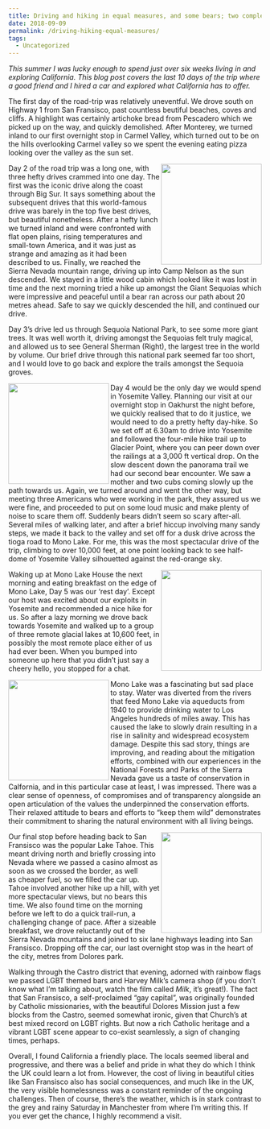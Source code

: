 ```yaml
---
title: Driving and hiking in equal measures, and some bears; two complete amateurs on a Californian road-trip.
date: 2018-09-09
permalink: /driving-hiking-equal-measures/
tags:
  - Uncategorized
---
```


_This summer I was lucky enough to spend just over six weeks living in and exploring California. This blog post covers the last 10 days of the trip where a good friend and I hired a car and explored what California has to offer._

The first day of the road-trip was relatively uneventful. We drove south on Highway 1 from San Fransisco, past countless beutiful beaches, coves and cliffs. A highlight was certainly artichoke bread from Pescadero which we picked up on the way, and quickly demolished. After Monterey, we turned inland to our first overnight stop in Carmel Valley, which turned out to be on the hills overlooking Carmel valley so we spent the evening eating pizza looking over the valley as the sun set.

<img align="right" width="200" src="http://nmatthews323.github.io/assets/BigTree.jpg">

Day 2 of the road trip was a long one, with three hefty drives crammed into one day. The first was the iconic drive along the coast through Big Sur. It says something about the subsequent drives that this world-famous drive was barely in the top five best drives, but beautiful nonetheless. After a hefty lunch we turned inland and were confronted with flat open plains, rising temperatures and small-town America, and it was just as strange and amazing as it had been described to us. Finally, we reached the Sierra Nevada mountain range, driving up into Camp Nelson as the sun descended. We stayed in a little wood cabin which looked like it was lost in time and the next morning tried a hike up amongst the Giant Sequoias which were impressive and peaceful until a bear ran across our path about 20 metres ahead. Safe to say we quickly descended the hill, and continued our drive.

Day 3’s drive led us through Sequoia National Park, to see some more giant trees. It was well worth it, driving amongst the Sequoias felt truly magical, and allowed us to see General Sherman (Right), the largest tree in the world by volume. Our brief drive through this national park seemed far too short, and I would love to go back and explore the trails amongst the Sequoia groves.

<img align="left" width="200" src="http://nmatthews323.github.io/assets/Yosemite.jpg">

Day 4 would be the only day we would spend in Yosemite Valley. Planning our visit at our overnight stop in Oakhurst the night before, we quickly realised that to do it justice, we would need to do a pretty hefty day-hike. So we set off at 6.30am to drive into Yosemite and followed the four-mile hike trail up to Glacier Point, where you can peer down over the railings at a 3,000 ft vertical drop. On the slow descent down the panorama trail we had our second bear encounter. We saw a mother and two cubs coming slowly up the path towards us. Again, we turned around and went the other way, but meeting three Americans who were working in the park, they assured us we were fine, and proceeded to put on some loud music and make plenty of noise to scare them off. Suddenly bears didn’t seem so scary after-all. Several miles of walking later, and after a brief hiccup involving many sandy steps, we made it back to the valley and set off for a dusk drive across the tioga road to Mono Lake. For me, this was the most spectacular drive of the trip, climbing to over 10,000 feet, at one point looking back to see half-dome of Yosemite Valley silhouetted against the red-orange sky.

<img align="right" width="200" src="http://nmatthews323.github.io/assets/HalfDome.jpg">

Waking up at Mono Lake House the next morning and eating breakfast on the edge of Mono Lake, Day 5 was our &#8216;rest day&#8217;. Except our host was excited about our exploits in Yosemite and recommended a nice hike for us. So after a lazy morning we drove back towards Yosemite and walked up to a group of three remote glacial lakes at 10,600 feet, in possibly the most remote place either of us had ever been. When you bumped into someone up here that you didn’t just say a cheery hello, you stopped for a chat.

<img align="left" width="200" src="http://nmatthews323.github.io/assets/MonoLake.jpg">

Mono Lake was a fascinating but sad place to stay. Water was diverted from the rivers that feed Mono Lake via aqueducts from 1940 to provide drinking water to Los Angeles hundreds of miles away. This has caused the lake to slowly drain resulting in a rise in salinity and widespread ecosystem damage. Despite this sad story, things are improving, and reading about the mitigation efforts, combined with our experiences in the National Forests and Parks of the Sierra Nevada gave us a taste of conservation in Calfornia, and in this particular case at least, I was impressed. There was a clear sense of openness, of compromises and of transparency alongside an open articulation of the values the underpinned the conservation efforts. Their relaxed attitude to bears and efforts to &#8220;keep them wild&#8221; demonstrates their commitment to sharing the natural environment with all living beings.

<img align="right" width="200" src="http://nmatthews323.github.io/assets/EmeraldBay.jpg">

Our final stop before heading back to San Fransisco was the popular Lake Tahoe. This meant driving north and briefly crossing into Nevada where we passed a casino almost as soon as we crossed the border, as well as cheaper fuel, so we filled the car up. Tahoe involved another hike up a hill, with yet more spectacular views, but no bears this time. We also found time on the morning before we left to do a quick trail-run, a challenging change of pace. After a sizeable breakfast, we drove reluctantly out of the Sierra Nevada mountains and joined to six lane highways leading into San Fransisco. Dropping off the car, our last overnight stop was in the heart of the city, metres from Dolores park.

Walking through the Castro district that evening, adorned with rainbow flags we passed LGBT themed bars and Harvey Milk’s camera shop (if you don’t know what I’m talking about, watch the film called _Milk_, it’s great!). The fact that San Fransisco, a self-proclaimed &#8220;gay capital&#8221;, was originally founded by Catholic missionaries, with the beautiful Dolores Mission just a few blocks from the Castro, seemed somewhat ironic, given that Church’s at best mixed record on LGBT rights. But now a rich Catholic heritage and a vibrant LGBT scene appear to co-exist seamlessly, a sign of changing times, perhaps.

Overall, I found California a friendly place. The locals seemed liberal and progressive, and there was a belief and pride in what they do which I think the UK could learn a lot from. However, the cost of living in beautiful cities like San Fransisco also has social consequences, and much like in the UK, the very visible homelessness was a constant reminder of the ongoing challenges. Then of course, there’s the weather, which is in stark contrast to the grey and rainy Saturday in Manchester from where I’m writing this. If you ever get the chance, I highly recommend a visit.

